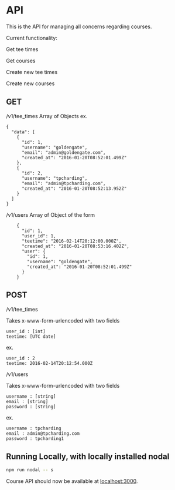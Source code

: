 # API

This is the API for managing all concerns regarding courses.

Current functionality:

Get tee times

Get courses

Create new tee times

Create new courses


## GET
/v1/tee_times
Array of Objects ex.
```
{
  "data": [
    {
      "id": 1,
      "username": "goldengate",
      "email": "admin@goldengate.com",
      "created_at": "2016-01-20T08:52:01.499Z"
    },
    {
      "id": 2,
      "username": "tpcharding",
      "email": "admin@tpcharding.com",
      "created_at": "2016-01-20T08:52:13.952Z"
    }
  ]
}
```

/v1/users
Array of Object of the form

```
    {
      "id": 1,
      "user_id": 1,
      "teetime": "2016-02-14T20:12:00.000Z",
      "created_at": "2016-01-20T08:53:16.402Z",
      "user": {
        "id": 1,
        "username": "goldengate",
        "created_at": "2016-01-20T08:52:01.499Z"
      }
    }
```

## POST
/v1/tee_times

Takes x-www-form-urlencoded with two fields
```
user_id : [int] 
teetime: [UTC date]
```
ex.
```
user_id : 2
teetime: 2016-02-14T20:12:54.000Z
```

/v1/users

Takes x-www-form-urlencoded with two fields
```
username : [string]
email : [string]
password : [string]
```
ex.
```
username : tpcharding
email : admin@tpcharding.com
password : tpcharding1
```

## Running Locally, with locally installed nodal

```sh
npm run nodal -- s
```

Course API should now be available at [localhost:3000](http://localhost:3000/).


